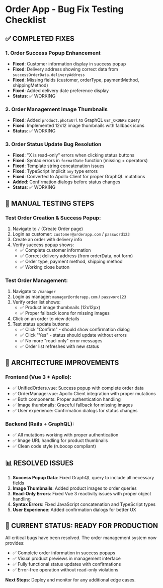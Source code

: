 # Order App - Bug Fix Testing Checklist

## ✅ COMPLETED FIXES

### 1. Order Success Popup Enhancement
- **Fixed**: Customer information display in success popup
- **Fixed**: Delivery address showing correct data from `successOrderData.deliveryAddress` 
- **Fixed**: Missing fields (customer, orderType, paymentMethod, shippingMethod)
- **Fixed**: Added delivery date preference display
- **Status**: ✅ WORKING

### 2. Order Management Image Thumbnails
- **Fixed**: Added `product.photoUrl` to GraphQL `GET_ORDERS` query
- **Fixed**: Implemented 12x12 image thumbnails with fallback icons
- **Status**: ✅ WORKING

### 3. Order Status Update Bug Resolution
- **Fixed**: "X is read-only" errors when clicking status buttons
- **Fixed**: Syntax errors in `formatDate` function (missing + operators)
- **Fixed**: Template string concatenation issues
- **Fixed**: TypeScript implicit `any` type errors
- **Fixed**: Converted to Apollo Client for proper GraphQL mutations
- **Added**: Confirmation dialogs before status changes
- **Status**: ✅ WORKING

## 🧪 MANUAL TESTING STEPS

### Test Order Creation & Success Popup:
1. Navigate to `/` (Create Order page)
2. Login as customer: `customer@orderapp.com` / `password123`
3. Create an order with delivery info
4. Verify success popup shows:
   - ✅ Complete customer information
   - ✅ Correct delivery address (from orderData, not form)
   - ✅ Order type, payment method, shipping method
   - ✅ Working close button

### Test Order Management:
1. Navigate to `/manager` 
2. Login as manager: `manager@orderapp.com` / `password123`
3. Verify order list shows:
   - ✅ Product image thumbnails (12x12px)
   - ✅ Proper fallback icons for missing images
4. Click on an order to view details
5. Test status update buttons:
   - ✅ Click "Confirm" - should show confirmation dialog
   - ✅ Click "Yes" - status should update without errors
   - ✅ No more "read-only" error messages
   - ✅ Order list refreshes with new status

## 🚀 ARCHITECTURE IMPROVEMENTS

### Frontend (Vue 3 + Apollo):
- ✅ UnifiedOrders.vue: Success popup with complete order data
- ✅ OrderManager.vue: Apollo Client integration with proper mutations
- ✅ Both components: Proper authentication handling
- ✅ Image thumbnails: Graceful fallback for missing images
- ✅ User experience: Confirmation dialogs for status changes

### Backend (Rails + GraphQL):
- ✅ All mutations working with proper authentication
- ✅ Image URL handling for product thumbnails
- ✅ Clean code style (rubocop compliant)

## 📊 RESOLVED ISSUES

1. **Success Popup Data**: Fixed GraphQL query to include all necessary fields
2. **Image Thumbnails**: Added product images to order queries  
3. **Read-Only Errors**: Fixed Vue 3 reactivity issues with proper object handling
4. **Syntax Errors**: Fixed JavaScript concatenation and TypeScript types
5. **User Experience**: Added confirmation dialogs for better UX

## 🎯 CURRENT STATUS: READY FOR PRODUCTION

All critical bugs have been resolved. The order management system now provides:
- ✅ Complete order information in success popups
- ✅ Visual product previews in management interface  
- ✅ Fully functional status updates with confirmations
- ✅ Error-free operation without read-only violations

**Next Steps**: Deploy and monitor for any additional edge cases.